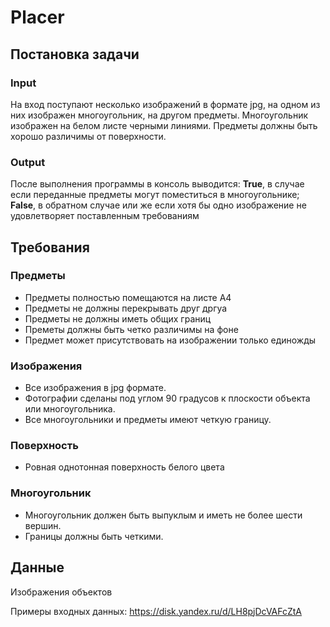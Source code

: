 # Placer
## Постановка задачи

### Input
На вход поступают несколько изображений в формате jpg, на одном из них изображен многоугольник, на другом предметы. Многоугольник изображен на белом листе черными линиями. Предметы должны быть хорошо различимы от поверхности.

### Output

После выполнения программы в консоль выводится: **True**, в случае если переданные предметы могут поместиться в многоугольнике; **False**, в обратном случае или же если хотя бы одно изображение не удовлетворяет поставленным требованиям

## Требования

### Предметы
+ Предметы полностью помещаются на листе A4
+ Предметы не должны перекрывать друг дргуа
+ Предметы не должны иметь общих границ
+ Преметы должны быть четко различимы на фоне
+ Предмет может присутствовать на изображении только единожды 

### Изображения
+ Все изображения в jpg формате.
+ Фотографии сделаны под углом 90 градусов к плоскости объекта или многоугольника.
+ Все многоугольники и предметы имеют четкую границу.

### Поверхность
+ Ровная однотонная поверхность белого цвета

### Многоугольник
+ Многоугольник должен быть выпуклым и иметь не более шести вершин.
+ Границы должны быть четкими.

## Данные

Изображения объектов

Примеры входных данных: https://disk.yandex.ru/d/LH8pjDcVAFcZtA
